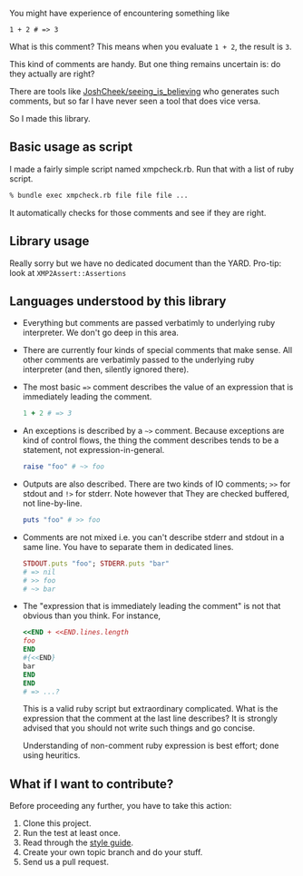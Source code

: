 You might have experience of encountering something like

```ruby:
1 + 2 # => 3
```

What is this comment?  This means when you evaluate `1 + 2`, the result is `3`.

This kind of comments are handy.  But one thing remains uncertain is: do they actually are right?

There are tools like [JoshCheek/seeing_is_believing] who generates such comments, but so far I have never seen a tool that does vice versa.

So I made this library.

## Basic usage as script

I made a fairly simple script named xmpcheck.rb.  Run that with a list of ruby script.

```sh
% bundle exec xmpcheck.rb file file file ...
```

It automatically checks for those comments and see if they are right.

## Library usage

Really sorry but we have no dedicated document than the YARD. Pro-tip: look at `XMP2Assert::Assertions`

## Languages understood by this library

- Everything but comments are passed verbatimly to underlying ruby interpreter.  We don't go deep in this area.
- There are currently four kinds of special comments that make sense.  All other comments are verbatimly passed to the underlying ruby interpreter (and then, silently ignored there).
- The most basic `=>` comment describes the value of an expression that is immediately leading the comment.

    ```ruby
	1 + 2 # => 3
	```

- An exceptions is described by a `~>` comment.  Because exceptions are kind of control flows, the thing the comment describes tends to be a statement, not expression-in-general.

    ```ruby
	raise "foo" # ~> foo
	```

- Outputs are also described.  There are two kinds of IO comments; `>>` for stdout and `!>` for stderr.  Note however that They are checked buffered, not line-by-line.

    ```ruby
	puts "foo" # >> foo
	```

- Comments are not mixed i.e. you can't describe stderr and stdout in a same line.  You have to separate them in dedicated lines.

    ```ruby
	STDOUT.puts "foo"; STDERR.puts "bar"
	# => nil
	# >> foo
	# ~> bar
	```

- The "expression that is immediately leading the comment" is not that obvious than you think.  For instance,

    ```ruby
	<<END + <<END.lines.length
	foo
	END
	#{<<END}
	bar
	END
	END
	# => ...?
	```

	This is a valid ruby script but extraordinary complicated.  What is the expression that the comment at the last line describes?  It is strongly advised that you should not write such things and go concise.

	Understanding of non-comment ruby expression is best effort; done using heuritics.

## What if I want to contribute?

Before proceeding any further, you have to take this action:

1. Clone this project.
2. Run the test at least once.
3. Read through the [style guide].
4. Create your own topic branch and do your stuff.
5. Send us a pull request.

[JoshCheek/seeing_is_believing]: https://github.com/JoshCheek/seeing_is_believing
[style guide]: Styleguide.md
